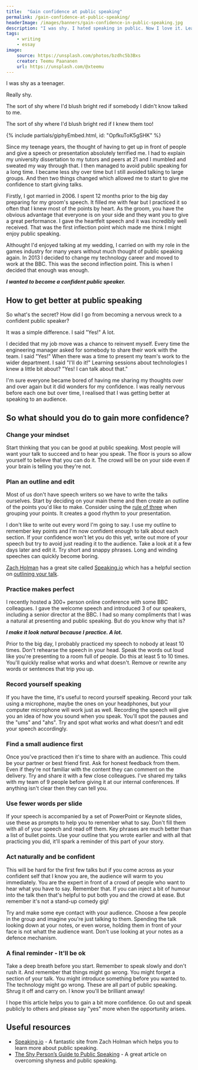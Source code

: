 ```yaml
---
title:  "Gain confidence at public speaking"
permalink: /gain-confidence-at-public-speaking/
headerImage: /images/banners/gain-confidence-in-public-speaking.jpg
description: "I was shy. I hated speaking in public. Now I love it. Learn how you can overcome your fear of talking to an audience."
tags:
    - writing
    - essay
image:
    source: https://unsplash.com/photos/bzdhc5b3Bxs
    creator: Teemu Paananen
    url: https://unsplash.com/@xteemu
---
```


I was shy as a teenager.

Really shy.

The sort of shy where I'd blush bright red if somebody I didn't know talked to me.

The sort of shy where I'd blush bright red if I knew them too!

<div class="mw6 center pv2 pv4-ns">
{% include partials/giphyEmbed.html, id: "OpfkuToK5gSHK" %}
</div>


Since my teenage years, the thought of having to get up in front of people and give a speech or presentation absolutely terrified me. I had to explain my university dissertation to my tutors and peers at 21 and I mumbled and sweated my way through that. I then managed to avoid public speaking for a long time. I became less shy over time but I still avoided talking to large groups. And then two things changed which allowed me to start to give me confidence to start giving talks.

Firstly, I got married in 2006. I spent 12 months prior to the big day preparing for my groom's speech. It filled me with fear but I practiced it so often that I knew most of the points by heart. As the groom, you have the obvious advantage that everyone is on your side and they want you to give a great performance. I gave the heartfelt speech and it was incredibly well received. That was the first inflection point which made me think I might enjoy public speaking.

Althought I'd enjoyed talking at my wedding, I carried on with my role in the games industry for many years without much thought of public speaking again. In 2013 I decided to change my technology career and moved to work at the BBC. This was the second inflection point. This is when I decided that enough was enough.

***I wanted to become a confident public speaker.***

## How to get better at public speaking

So what's the secret? How did I go from becoming a nervous wreck to a confident public speaker?

It was a simple difference. I said "Yes!" A lot.

I decided that my job move was a chance to reinvent myself. Every time the engineering manager asked for somebody to share their work with the team. I said "Yes!" When there was a time to present my team's work to the wider department. I said "I'll do it!" Learning sessions about technologies I knew a little bit about? "Yes! I can talk about that."

I'm sure everyone became bored of having me sharing my thoughts over and over again but it did wonders for my confidence. I was really nervous before each one but over time, I realised that I was getting better at speaking to an audience.

## So what should you do to gain more confidence?

### Change your mindset

Start thinking that you can be good at public speaking. Most people will want your talk to succeed and to hear you speak. The floor is yours so allow yourself to believe that you can do it. The crowd will be on your side even if your brain is telling you they're not.

### Plan an outline and edit

Most of us don't have speech writers so we have to write the talks ourselves. Start by deciding on your main theme and then create an outline of the points you'd like to make. Consider using the [rule of three](https://en.wikipedia.org/wiki/Rule_of_three_(writing)) when grouping your points. It creates a good rhythm to your presentation.

I don't like to write out every word I'm going to say. I use my outline to remember key points and I'm now confident enough to talk about each section. If your confidence won't let you do this yet, write out more of your speech but try to avoid just reading it to the audience. Take a look at it a few days later and edit it. Try short and snappy phrases. Long and winding speeches can quickly become boring.

[Zach Holman](https://twitter.com/holman) has a great site called [Speaking.io](https://speaking.io/) which has a helpful section on [outlining your talk](https://speaking.io/plan/an-outline/). 

### Practice makes perfect

I recently hosted a 300+ person online conference with some BBC colleagues. I gave the welcome speech and introduced 3 of our speakers, including a senior director at the BBC. I had so many compliments that I was a natural at presenting and public speaking. But do you know why that is?

***I make it look natural because I practice. A lot.***

Prior to the big day, I probably practiced my speech to nobody at least 10 times. Don't rehearse the speech in your head. Speak the words out loud like you're presenting to a room full of people. Do this at least 5 to 10 times. You'll quickly realise what works and what doesn't. Remove or rewrite any words or sentences that trip you up.

### Record yourself speaking

If you have the time, it's useful to record yourself speaking. Record your talk using a microphone, maybe the ones on your headphones, but your computer microphone will work just as well. Recording the speech will give you an idea of how you sound when you speak. You'll spot the pauses and the "ums" and "ahs". Try and spot what works and what doesn't and edit your speech accordingly.

### Find a small audience first

Once you've practiced then it's time to share with an audience. This could be your partner or best friend first. Ask for honest feedback from them. Even if they're not familiar with the content they can comment on the delivery. Try and share it with a few close colleagues. I've shared my talks with my team of 9 people before giving it at our internal conferences. If anything isn't clear then they can tell you.

### Use fewer words per slide

If your speech is accompanied by a set of PowerPoint or Keynote slides, use these as prompts to help you to remember what to say. Don't fill them with all of your speech and read off them. Key phrases are much better than a list of bullet points. Use your outline that you wrote earlier and with all that practicing you did, it'll spark a reminder of this part of your story.

### Act naturally and be confident

This will be hard for the first few talks but if you come across as your confident self that I know you are, the audience will warm to you immediately. You are the expert in front of a crowd of people who want to hear what you have to say. Remember that. If you can inject a bit of humour into the talk then that's helpful to put both you and the crowd at ease. But remember it's not a stand-up comedy gig!

Try and make some eye contact with your audience. Choose a few people in the group and imagine you're just talking to them. Spending the talk looking down at your notes, or even worse, holding them in front of your face is not whatt the audience want. Don't use looking at your notes as a defence mechanism.

### A final reminder - It'll be ok

Take a deep breath before you start. Remember to speak slowly and don't rush it. And remember that things might go wrong. You might forget a section of your talk. You might introduce something before you wanted to. The technology might go wrong. These are all part of public speaking. Shrug it off and carry on. I know you'll be brilliant anway!

I hope this article helps you to gain a bit more confidence. Go out and speak publicly to others and please say "yes" more when the opportunity arises.

## Useful resources

- [Speaking.io](https://speaking.io/) - A fantastic site from Zach Holman which helps you to learn more about public speaking. 
- [The Shy Person’s Guide to Public Speaking](https://forge.medium.com/the-shy-persons-guide-to-confidently-speaking-in-public-137859abbcef) - A great article on overcoming shyness and public speaking.